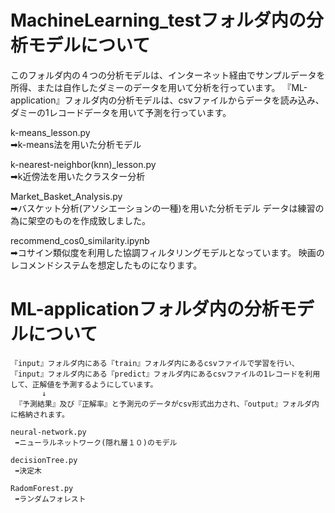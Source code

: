 
 
 # MachineLearning_testフォルダ内の分析モデルについて

このフォルダ内の４つの分析モデルは、インターネット経由でサンプルデータを所得、または自作したダミーのデータを用いて分析を行っています。
『ML-application』フォルダ内の分析モデルは、csvファイルからデータを読み込み、ダミーの1レコードデータを用いて予測を行っています。

   k-means_lesson.py  
      ➡k-means法を用いた分析モデル

   k-nearest-neighbor(knn)_lesson.py  
      ➡k近傍法を用いたクラスター分析

   Market_Basket_Analysis.py  
      ➡バスケット分析(アソシエーションの一種)を用いた分析モデル
      データは練習の為に架空のものを作成致しました。

   recommend_cos0_similarity.ipynb  
      ➡コサイン類似度を利用した協調フィルタリングモデルとなっています。
      映画のレコメンドシステムを想定したものになります。




   # ML-applicationフォルダ内の分析モデルについて

    『input』フォルダ内にある『train』フォルダ内にあるcsvファイルで学習を行い、
    『input』フォルダ内にある『predict』フォルダ内にあるcsvファイルの1レコードを利用して、正解値を予測するようにしています。
           ↓
     『予測結果』及び『正解率』と予測元のデータがcsv形式出力され、『output』フォルダ内に格納されます。

    neural-network.py
     ➡ニューラルネットワーク(隠れ層１０)のモデル
     
    decisionTree.py
     ➡決定木

    RadomForest.py
     ➡ランダムフォレスト

